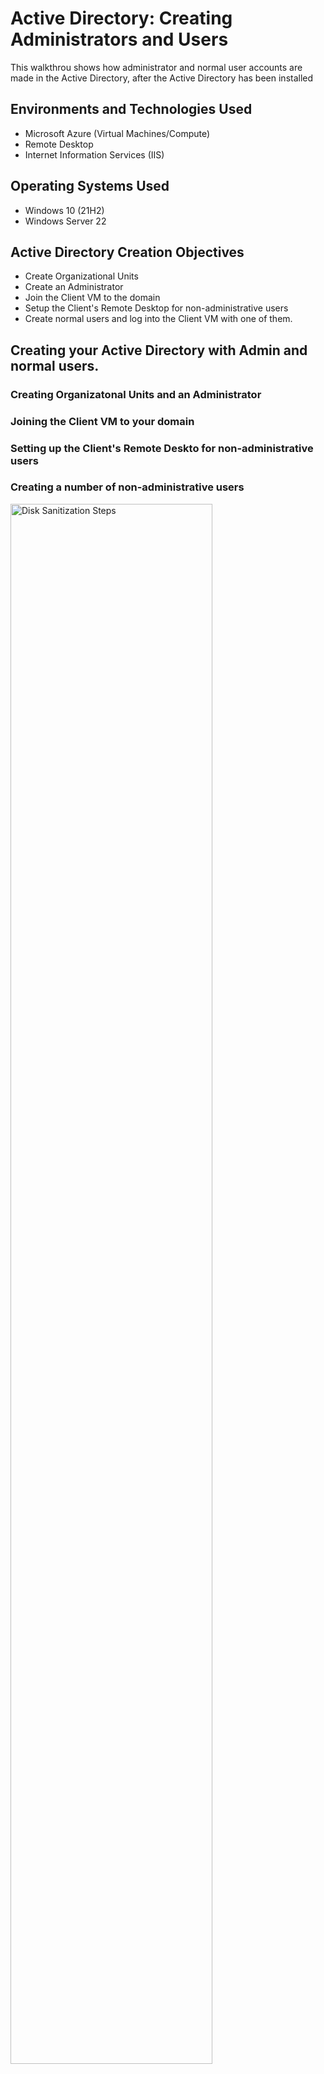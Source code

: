 # Active Directory: Creating Administrators and Users
This walkthrou shows how administrator and normal user accounts are made in the Active Directory, after the Active Directory has been installed



<h2>Environments and Technologies Used</h2>

- Microsoft Azure (Virtual Machines/Compute)
- Remote Desktop
- Internet Information Services (IIS)

<h2>Operating Systems Used </h2>

- Windows 10</b> (21H2)
- Windows Server 22

<h2>Active Directory Creation Objectives</h2>

- Create Organizational Units
- Create an Administrator
- Join the Client VM to the domain
- Setup the Client's Remote Desktop for non-administrative users
- Create normal users and log into the Client VM with one of them.

<h2>Creating your Active Directory with Admin and normal users.</h2>
<h3>Creating Organizatonal Units and an Administrator</h3>

<p></p>

<h3>Joining the Client VM to your domain</h3>

<p></p>
<h3>Setting up the Client's Remote Deskto for non-administrative users</h3>

<p></p>
<h3>Creating a number of non-administrative users</h3>

<p>
<img src="https://i.imgur.com/DJmEXEB.png" height="80%" width="80%" alt="Disk Sanitization Steps"/>
</p>
<p>

</p>
<br />

<p>
<img src="https://i.imgur.com/DJmEXEB.png" height="80%" width="80%" alt="Disk Sanitization Steps"/>
</p>
<p>

</p>
<br />

<p>
<img src="https://i.imgur.com/DJmEXEB.png" height="80%" width="80%" alt="Disk Sanitization Steps"/>
</p>
<p>

</p>
<br />
